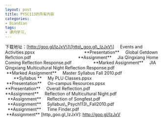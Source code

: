```yaml
---
layout: post
title: PYSC113的所有内容
categories:
- Diandian
tags:
- 课内学习, 
---
```

下载地址：\[http://goo.gl/IzJxV\]\[http\_goo.gl\_IzJxV\]     Events and Activities.ppsx                                         \*\*Presentation\*\*     Global Getdown Reflction.pdf                                       \*\*Assignment\*\*     Jia Qingxiang Home Coming Reflection Response.pdf                  \*\*Marked Assignment\*\*     JIA Qingxiang Multicultural Night Reflection Response.pdf          \*\*Marked Assignment\*\*     Master Syllabus Fall 2010.pdf                                      \*\*Syllabus \*\*     My PLU Classes.ppsx                                                \*\*Presentation\*\*     On-campus Resources.ppsx                                           \*\*Presentation\*\*     Overall Reflection.pdf                                             \*\*Assignment\*\*     Reflection of Multicultural Night.pdf                              \*\*Assignment\*\*     Reflection of Songfest.pdf                                         \*\*Assignment\*\*     Syllabus\\\_Psych113\\\_Fall2010.pdf                                     \*\*Assignment\*\*     Time Finder.pdf                                                    \*\*Assignment\*\* \[http\_goo.gl\_IzJxV\]: http://goo.gl/IzJxV